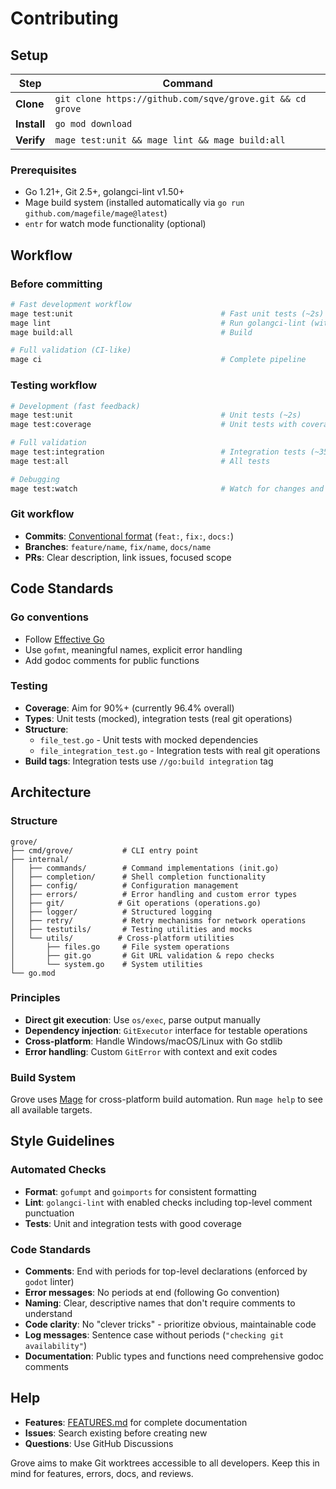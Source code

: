 # Contributing

## Setup

| Step        | Command                                                      |
| ----------- | ------------------------------------------------------------ |
| **Clone**   | `git clone https://github.com/sqve/grove.git && cd grove`    |
| **Install** | `go mod download`                                            |
| **Verify**  | `mage test:unit && mage lint && mage build:all`         |

### Prerequisites

- Go 1.21+, Git 2.5+, golangci-lint v1.50+
- Mage build system (installed automatically via `go run github.com/magefile/mage@latest`)
- `entr` for watch mode functionality (optional)

## Workflow

### Before committing

```bash
# Fast development workflow
mage test:unit                                 # Fast unit tests (~2s)
mage lint                                      # Run golangci-lint (with --fix)
mage build:all                                 # Build

# Full validation (CI-like)
mage ci                                        # Complete pipeline
```

### Testing workflow

```bash
# Development (fast feedback)
mage test:unit                                 # Unit tests (~2s)
mage test:coverage                             # Unit tests with coverage report

# Full validation
mage test:integration                          # Integration tests (~35s)
mage test:all                                  # All tests

# Debugging
mage test:watch                                # Watch for changes and run unit tests
```

### Git workflow

- **Commits**: [Conventional format](https://conventionalcommits.org) (`feat:`, `fix:`, `docs:`)
- **Branches**: `feature/name`, `fix/name`, `docs/name`
- **PRs**: Clear description, link issues, focused scope

## Code Standards

### Go conventions

- Follow [Effective Go](https://golang.org/doc/effective_go.html)
- Use `gofmt`, meaningful names, explicit error handling
- Add godoc comments for public functions

### Testing

- **Coverage**: Aim for 90%+ (currently 96.4% overall)
- **Types**: Unit tests (mocked), integration tests (real git operations)
- **Structure**:
    - `file_test.go` - Unit tests with mocked dependencies
    - `file_integration_test.go` - Integration tests with real git operations
- **Build tags**: Integration tests use `//go:build integration` tag

## Architecture

### Structure

```
grove/
├── cmd/grove/           # CLI entry point
├── internal/
│   ├── commands/        # Command implementations (init.go)
│   ├── completion/      # Shell completion functionality
│   ├── config/          # Configuration management
│   ├── errors/          # Error handling and custom error types
│   ├── git/            # Git operations (operations.go)
│   ├── logger/          # Structured logging
│   ├── retry/           # Retry mechanisms for network operations
│   ├── testutils/       # Testing utilities and mocks
│   └── utils/          # Cross-platform utilities
│       ├── files.go     # File system operations
│       ├── git.go       # Git URL validation & repo checks
│       └── system.go    # System utilities
└── go.mod
```

### Principles

- **Direct git execution**: Use `os/exec`, parse output manually
- **Dependency injection**: `GitExecutor` interface for testable operations
- **Cross-platform**: Handle Windows/macOS/Linux with Go stdlib
- **Error handling**: Custom `GitError` with context and exit codes


### Build System

Grove uses [Mage](https://magefile.org/) for cross-platform build automation. Run `mage help` to see all available targets.

## Style Guidelines

### Automated Checks
- **Format**: `gofumpt` and `goimports` for consistent formatting
- **Lint**: `golangci-lint` with enabled checks including top-level comment punctuation
- **Tests**: Unit and integration tests with good coverage

### Code Standards
- **Comments**: End with periods for top-level declarations (enforced by `godot` linter)
- **Error messages**: No periods at end (following Go convention)
- **Naming**: Clear, descriptive names that don't require comments to understand
- **Code clarity**: No "clever tricks" - prioritize obvious, maintainable code
- **Log messages**: Sentence case without periods (`"checking git availability"`)
- **Documentation**: Public types and functions need comprehensive godoc comments

## Help

- **Features**: [FEATURES.md](FEATURES.md) for complete documentation
- **Issues**: Search existing before creating new
- **Questions**: Use GitHub Discussions

Grove aims to make Git worktrees accessible to all developers. Keep this in mind for features, errors, docs, and reviews.
